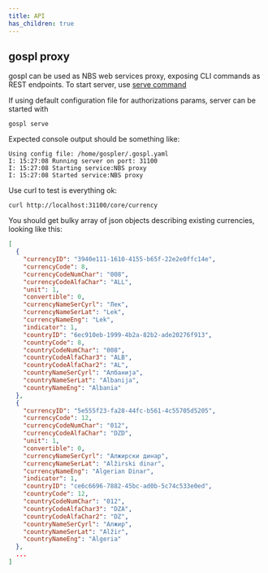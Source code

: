 ```yaml
---
title: API  
has_children: true
---
```


## gospl proxy

gospl can be used as NBS web services proxy, exposing CLI commands as REST endpoints. To start server,
use [serve command](serve/index.md)

If using default configuration file for authorizations params, server can be started with

```shell
gospl serve
```

Expected console output should be something like:

```text
Using config file: /home/gospler/.gospl.yaml
I: 15:27:08 Running server on port: 31100
I: 15:27:08 Starting service:NBS proxy
I: 15:27:08 Started service:NBS proxy
```

Use curl to test is everything ok:

```shell
curl http://localhost:31100/core/currency
```

You should get bulky array of json objects describing existing currencies, looking like this:

```json
[
  {
    "currencyID": "3940e111-1610-4155-b65f-22e2e0ffc14e",
    "currencyCode": 8,
    "currencyCodeNumChar": "008",
    "currencyCodeAlfaChar": "ALL",
    "unit": 1,
    "convertible": 0,
    "currencyNameSerCyrl": "Лек",
    "currencyNameSerLat": "Lek",
    "currencyNameEng": "Lek",
    "indicator": 1,
    "countryID": "6ec910eb-1999-4b2a-82b2-ade20276f913",
    "countryCode": 8,
    "countryCodeNumChar": "008",
    "countryCodeAlfaChar3": "ALB",
    "countryCodeAlfaChar2": "AL",
    "countryNameSerCyrl": "Албанија",
    "countryNameSerLat": "Albanija",
    "countryNameEng": "Albania"
  },
  {
    "currencyID": "5e555f23-fa28-44fc-b561-4c55705d5205",
    "currencyCode": 12,
    "currencyCodeNumChar": "012",
    "currencyCodeAlfaChar": "DZD",
    "unit": 1,
    "convertible": 0,
    "currencyNameSerCyrl": "Алжирски динар",
    "currencyNameSerLat": "Alžirski dinar",
    "currencyNameEng": "Algerian Dinar",
    "indicator": 1,
    "countryID": "ce6c6696-7882-45bc-ad0b-5c74c533e0ed",
    "countryCode": 12,
    "countryCodeNumChar": "012",
    "countryCodeAlfaChar3": "DZA",
    "countryCodeAlfaChar2": "DZ",
    "countryNameSerCyrl": "Алжир",
    "countryNameSerLat": "Alžir",
    "countryNameEng": "Algeria"
  },
  ...
]
```